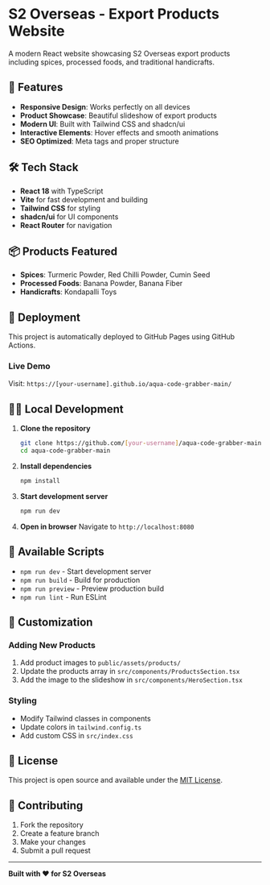 # S2 Overseas - Export Products Website

A modern React website showcasing S2 Overseas export products including spices, processed foods, and traditional handicrafts.

## 🚀 Features

- **Responsive Design**: Works perfectly on all devices
- **Product Showcase**: Beautiful slideshow of export products
- **Modern UI**: Built with Tailwind CSS and shadcn/ui
- **Interactive Elements**: Hover effects and smooth animations
- **SEO Optimized**: Meta tags and proper structure

## 🛠️ Tech Stack

- **React 18** with TypeScript
- **Vite** for fast development and building
- **Tailwind CSS** for styling
- **shadcn/ui** for UI components
- **React Router** for navigation

## 📦 Products Featured

- **Spices**: Turmeric Powder, Red Chilli Powder, Cumin Seed
- **Processed Foods**: Banana Powder, Banana Fiber
- **Handicrafts**: Kondapalli Toys

## 🚀 Deployment

This project is automatically deployed to GitHub Pages using GitHub Actions.

### Live Demo
Visit: `https://[your-username].github.io/aqua-code-grabber-main/`

## 🏃‍♂️ Local Development

1. **Clone the repository**
   ```bash
   git clone https://github.com/[your-username]/aqua-code-grabber-main.git
   cd aqua-code-grabber-main
   ```

2. **Install dependencies**
   ```bash
   npm install
   ```

3. **Start development server**
   ```bash
   npm run dev
   ```

4. **Open in browser**
   Navigate to `http://localhost:8080`

## 📝 Available Scripts

- `npm run dev` - Start development server
- `npm run build` - Build for production
- `npm run preview` - Preview production build
- `npm run lint` - Run ESLint

## 🎨 Customization

### Adding New Products
1. Add product images to `public/assets/products/`
2. Update the products array in `src/components/ProductsSection.tsx`
3. Add the image to the slideshow in `src/components/HeroSection.tsx`

### Styling
- Modify Tailwind classes in components
- Update colors in `tailwind.config.ts`
- Add custom CSS in `src/index.css`

## 📄 License

This project is open source and available under the [MIT License](LICENSE).

## 🤝 Contributing

1. Fork the repository
2. Create a feature branch
3. Make your changes
4. Submit a pull request

---

**Built with ❤️ for S2 Overseas**

